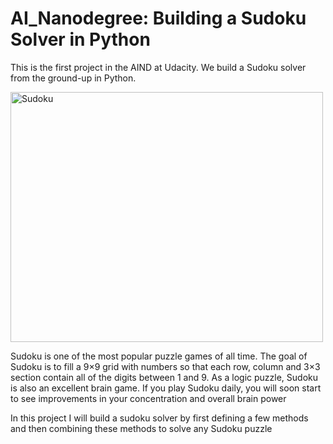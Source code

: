 <h1> AI_Nanodegree: Building a Sudoku Solver in Python</h1>
<p>This is the first project in the AIND at Udacity. We build a Sudoku solver from the ground-up in Python.</p>
<p class="aligncenter">
<img src="https://github.com/Lawrence-Krukrubo/AI_Nanodegree_Project_Sudoku/blob/master/image/sudoku.png?raw=true" alt="Sudoku"   class="aligncenter" height=400 width=500>
<p>Sudoku is one of the most popular puzzle games of all time. The goal of Sudoku is to fill a 9×9 grid with numbers so that each row, column and 3×3 section contain all of the digits between 1 and 9. As a logic puzzle, Sudoku is also an excellent brain game. If you play Sudoku daily, you will soon start to see improvements in your concentration and overall brain power</p>
<p>In this project I will build a sudoku solver by first defining a few methods and then combining these methods to solve any Sudoku puzzle</p>

